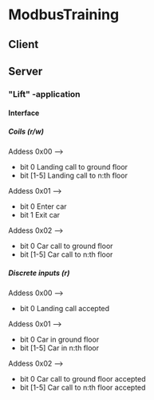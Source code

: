 # ModbusTraining

## Client

## Server

### "Lift" -application

#### Interface

##### Coils (r/w)

Addess 0x00 -->
* bit 0 Landing call to ground floor
* bit [1-5] Landing call to n:th floor

Addess 0x01 -->
* bit 0   Enter car
* bit 1   Exit car

Addess 0x02 -->
* bit 0 Car call to ground floor
* bit [1-5] Car call to n:th floor


##### Discrete inputs (r)

Addess 0x00 -->
* bit 0 Landing call accepted

Addess 0x01 -->
* bit 0 Car in ground floor
* bit [1-5] Car in n:th floor

Addess 0x02 -->
* bit 0 Car call to ground floor accepted
* bit [1-5] Car call to n:th floor accepted
